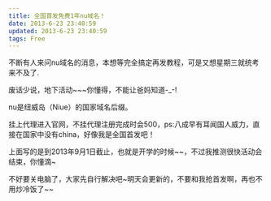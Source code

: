 ```yaml
---
title: 全国首发免费1年nu域名！
date: 2013-6-23 23:40:59
updated: 2013-6-23 23:40:59
tags: Free
---
```

不断有人来问nu域名的消息，本想等完全搞定再发教程，可是又想星期三就统考来不及了.

废话少说，地下活动~~~你懂得，不能让爸妈知道-_-!

nu是纽威岛（Niue）的国家域名后缀。

挂上代理进入官网，不挂代理注册完成时会500，ps:八成早有耳闻国人威力，直接在国家中没有china，好像我是全国首发吧！

上面写的是到2013年9月1日截止，也就是开学的时候~~，不过我推测很快活动会结束，你懂滴~

不好要关电脑了，大家先自行解决吧~明天会更新的，不要和我抢首发啊，再也不用炒冷饭了~~